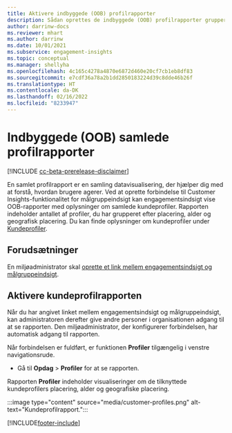 ```yaml
---
title: Aktivere indbyggede (OOB) profilrapporter
description: Sådan oprettes de indbyggede (OOB) profilrapporter grupperet efter køn, område, alder og oprindelsesområde.
author: darrinw-docs
ms.reviewer: mhart
ms.author: darrinw
ms.date: 10/01/2021
ms.subservice: engagement-insights
ms.topic: conceptual
ms.manager: shellyha
ms.openlocfilehash: 4c165c4278a4870e6872d460e20cf7cb1eb8df83
ms.sourcegitcommit: e7cdf36a78a2b1dd2850183224d39c8dde46b26f
ms.translationtype: HT
ms.contentlocale: da-DK
ms.lasthandoff: 02/16/2022
ms.locfileid: "8233947"
---
```

# <a name="out-of-box-oob-unified-profile-reports"></a>Indbyggede (OOB) samlede profilrapporter

[!INCLUDE [cc-beta-prerelease-disclaimer](includes/cc-beta-prerelease-disclaimer.md)]

En samlet profilrapport er en samling datavisualisering, der hjælper dig med at forstå, hvordan brugere agerer. Ved at oprette forbindelse til Customer Insights-funktionalitet for målgruppeindsigt kan engagementsindsigt vise OOB-rapporter med oplysninger om samlede kundeprofiler. Rapporten indeholder antallet af profiler, du har grupperet efter placering, alder og geografisk placering. Du kan finde oplysninger om kundeprofiler under [Kundeprofiler](../audience-insights/customer-profiles.md).

## <a name="prerequisites"></a>Forudsætninger

En miljøadministrator skal [oprette et link mellem engagementsindsigt og målgruppeindsigt](integrate-audience-insights-engagement-insights.md).

## <a name="enable-the-customer-profile-report"></a>Aktivere kundeprofilrapporten

Når du har angivet linket mellem engagementsindsigt og målgruppeindsigt, kan administratoren derefter give andre personer i organisationen adgang til at se rapporten. Den miljøadministrator, der konfigurerer forbindelsen, har automatisk adgang til rapporten. 

Når forbindelsen er fuldført, er funktionen **Profiler** tilgængelig i venstre navigationsrude. 

- Gå til **Opdag** > **Profiler** for at se rapporten.

Rapporten **Profiler** indeholder visualiseringer om de tilknyttede kundeprofilers placering, alder og geografiske placering.

:::image type="content" source="media/customer-profiles.png" alt-text="Kundeprofilrapport.":::

[!INCLUDE[footer-include](../includes/footer-banner.md)]
